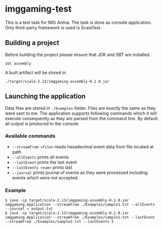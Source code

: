 # imggaming-test

This is a test task for IMG Arena.
The task is done as console application.
Only third-party framework is used is ScalaTest.

## Building a project
Before building the project please ensure that JDK and SBT are installed.
```
sbt assembly
```
A built artifact will be stored in
```
./target/scala-2.13/imggaming-assembly-0.1.0.jar
```

## Launching the application
Data files are stored in `./Examples` folder. Files are exactly the same as they were sent to me.
The application supports following commands which it will execute consequently as they are parsed from the command line.
By default all output is produced to the console.

### Available commands
* `--streamFrom <file>` reads hexadecimal event data from file located at <filename> path
* `--allEvents`         prints all events
* `--lastEvent`         prints the last event
* `--lastEvents <num>`  prints <num> last
* `--journal`           prints journal of events as they were processed including events which were not accepted.

### Example
```
$ java -cp target/scala-2.13/imggaming-assembly-0.1.0.jar imggaming.Application --streamFrom ./Examples/sample1.txt --allEvents --journal > output.txt  
$ java -cp target/scala-2.13/imggaming-assembly-0.1.0.jar imggaming.Application --streamFrom ./Examples/sample1.txt --lastEvent --streamFrom ./Examples/sample2.txt --lastEvents 5
```



